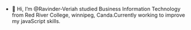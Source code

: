 - 👋 Hi, I’m @Ravinder-Veriah studied Business Information Technology from Red River College, winnipeg, Canda.Currently working to improve my javaScript skills.
